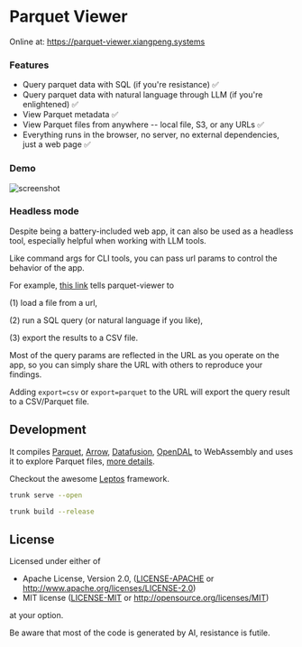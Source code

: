 # Parquet Viewer

Online at: https://parquet-viewer.xiangpeng.systems

### Features

- Query parquet data with SQL (if you're resistance) ✅
- Query parquet data with natural language through LLM (if you're enlightened) ✅
- View Parquet metadata ✅
- View Parquet files from anywhere -- local file, S3, or any URLs ✅
- Everything runs in the browser, no server, no external dependencies, just a web page ✅

### Demo

![screenshot](doc/parquet-viewer.gif)

### Headless mode
Despite being a battery-included web app, it can also be used as a headless tool, especially helpful when working with LLM tools.

Like command args for CLI tools, you can pass url params to control the behavior of the app.

For example, [this link](https://parquet-viewer.xiangpeng.systems/?tab=url&url=https%3A%2F%2Fraw.githubusercontent.com%2Ftobilg%2Fpublic-cloud-provider-ip-ranges%2Fmain%2Fdata%2Fproviders%2Fall.parquet&query=SELECT%20%22cloud_provider%22%2C%20%22region%22%2C%20SUM(%22ip_address_cnt%22)%20AS%20%22ip_count%22%20FROM%20%22all%22%20GROUP%20BY%20%22cloud_provider%22%2C%20%22region%22%20ORDER%20BY%20%22ip_count%22%20DESC%3B&export=csv) tells parquet-viewer to 

(1) load a file from a url, 

(2) run a SQL query (or natural language if you like), 

(3) export the results to a CSV file. 

Most of the query params are reflected in the URL as you operate on the app, so you can simply share the URL with others to reproduce your findings.

Adding `export=csv` or `export=parquet` to the URL will export the query result to a CSV/Parquet file.


## Development

It compiles [Parquet](https://github.com/apache/arrow-rs), [Arrow](https://github.com/apache/arrow-rs), [Datafusion](https://github.com/apache/datafusion), [OpenDAL](https://github.com/apache/opendal) to WebAssembly and uses it to explore Parquet files, [more details](https://blog.haoxp.xyz/posts/parquet-viewer/).


Checkout the awesome [Leptos](https://github.com/leptos-rs/leptos) framework.

```bash
trunk serve --open

trunk build --release
```

## License

Licensed under either of

 * Apache License, Version 2.0, ([LICENSE-APACHE](LICENSE-APACHE) or http://www.apache.org/licenses/LICENSE-2.0)
 * MIT license ([LICENSE-MIT](LICENSE-MIT) or http://opensource.org/licenses/MIT)

at your option.

Be aware that most of the code is generated by AI, resistance is futile.
